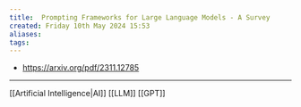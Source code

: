 ```yaml
---
title:  Prompting Frameworks for Large Language Models - A Survey
created: Friday 10th May 2024 15:53
aliases: 
tags: 
---
```

- https://arxiv.org/pdf/2311.12785

---
[[Artificial Intelligence|AI]]
[[LLM]]
[[GPT]]
